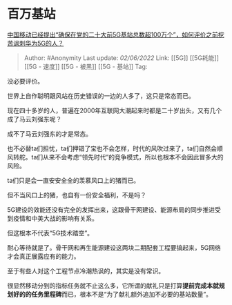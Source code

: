 # 百万基站
[中国移动已经提出“确保在党的二十大前5G基站总数超100万个”，如何评价之前挖苦讽刺华为5G的人？](https://www.zhihu.com/question/534849304/answer/2508029333)

> Author: #Anonymity 
> Last update: *02/06/2022* 
> Link: [[5G]] [[5G耗能]] [[5G - 速度]] [[5G - 被黑]] [[5G - 基站]]
> Tag: 

没必要评价。

世界上自作聪明跟风站在历史错误的一边的人多了，这只是常态而已。

现在四十多岁的人，普遍在2000年互联网大潮起来时都是二十岁出头，又有几个成了马云刘强东呢？

成不了马云刘强东的才是常态。

也不必替ta们担忧，ta们押错了宝也不会怎样，时代的风吹过来了，ta们自然会顺风转舵。ta们从来不会考虑“领先时代”的竞争模式，所以也根本不会因此冒多大的风险。

ta们只是会一直安安全全的羡慕风口上的猪而已。

但不当风口上的猪，也自有一份安全福利，不是吗？

5G建设的效能还没有完全的发挥出来，这跟骨干网建设、能源布局的同步推进受到疫情和中美大战的影响有关系。

但这根本不代表“5G技术踏空”。

耐心等待就是了。骨干网和再生能源建设这两块二期配套工程要搞起来，5G网络才会真正展露应有的能力。

至于有些人对这个工程节点冷潮热讽的，其实是没有常识。

很显然移动分到的指标任务就不止这么多，它所谓的献礼只是打算**提前完成本就规划好的的任务里程碑**而已，根本不是“为了献礼额外追加不必要的基站数量”。

  
  
